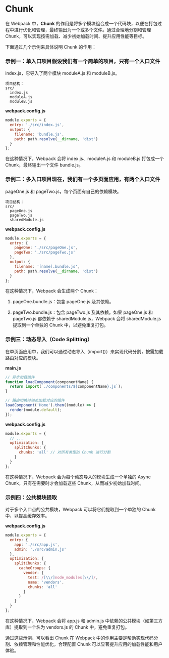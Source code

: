 # Chunk

在 Webpack 中，**Chunk** 的作用是将多个模块组合成一个代码块，以便在打包过程中进行优化和管理，最终输出为一个或多个文件。通过合理地分割和管理 Chunk，可以实现按需加载、减少初始加载时间、提升应用性能等目标。

下面通过几个示例来具体说明 Chunk 的作用：

### 示例一：单入口项目假设我们有一个简单的项目，只有一个入口文件 

index.js，它导入了两个模块 moduleA.js 和 moduleB.js。

```
项目结构：
src/
  index.js
  moduleA.js
  moduleB.js
```

**webpack.config.js**

```javascript
module.exports = {
  entry: './src/index.js',
  output: {
    filename: 'bundle.js',
    path: path.resolve(__dirname, 'dist')
  }
};
```

在这种情况下，Webpack 会将 index.js、moduleA.js 和 moduleB.js 打包成一个 Chunk，最终输出一个文件 bundle.js。

### 示例二：多入口项目现在，我们有一个多页面应用，有两个入口文件 

pageOne.js 和 pageTwo.js，每个页面有自己的依赖模块。

```
项目结构：
src/
  pageOne.js
  pageTwo.js
  sharedModule.js
```

**webpack.config.js**

```javascript
module.exports = {
  entry: {
    pageOne: './src/pageOne.js',
    pageTwo: './src/pageTwo.js'
  },
  output: {
    filename: '[name].bundle.js',
    path: path.resolve(__dirname, 'dist')
  }
};
```

在这种情况下，Webpack 会生成两个 Chunk：

1. pageOne.bundle.js：包含 pageOne.js 及其依赖。

1. pageTwo.bundle.js：包含 pageTwo.js 及其依赖。如果 pageOne.js 和 pageTwo.js 都依赖于 sharedModule.js，Webpack 会将 sharedModule.js 提取到一个单独的 Chunk 中，以避免重复打包。

### 示例三：动态导入（Code Splitting）

在单页面应用中，我们可以通过动态导入（import()）来实现代码分割，按需加载路由对应的模块。

**main.js**

```javascript
// 异步加载组件
function loadComponent(componentName) {
  return import(`./components/${componentName}.js`);
}

// 路由切换时动态加载对应的组件
loadComponent('Home').then((module) => {
  render(module.default);
});
```

**webpack.config.js**

```javascript
module.exports = {
  // ...
  optimization: {
    splitChunks: {
      chunks: 'all' // 对所有类型的 Chunk 进行分割
    }
  }
};
```

在这种情况下，Webpack 会为每个动态导入的模块生成一个单独的 Async Chunk，只有在需要时才会加载这些 Chunk，从而减少初始加载时间。

### 示例四：公共模块提取

对于多个入口点的公共模块，Webpack 可以将它们提取到一个单独的 Chunk 中，以提高缓存效率。

**webpack.config.js**

```javascript
module.exports = {
  entry: {
    app: './src/app.js',
    admin: './src/admin.js'
  },
  optimization: {
    splitChunks: {
      cacheGroups: {
        vendor: {
          test: /[\\/]node_modules[\\/]/,
          name: 'vendors',
          chunks: 'all'
        }
      }
    }
  }
};
```

在这种情况下，Webpack 会将 app.js 和 admin.js 中依赖的公共模块（如第三方库）提取到一个名为 vendors.js 的 Chunk 中，避免重复打包。

通过这些示例，可以看出 Chunk 在 Webpack 中的作用主要是帮助实现代码分割、依赖管理和性能优化。合理配置 Chunk 可以显著提升应用的加载性能和用户体验。